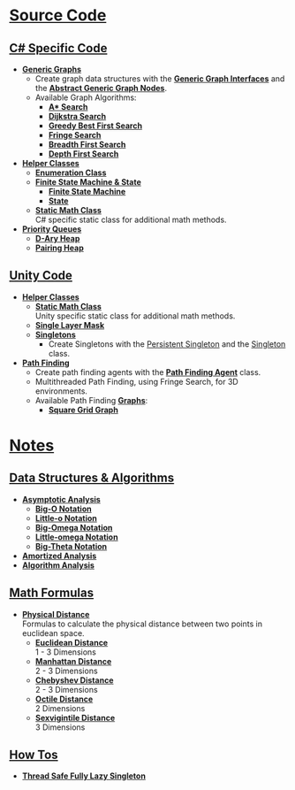 # [Source Code](CSharpProjectUnity/Assets/_src)
## [C# Specific Code](CSharpProjectUnity/Assets/_src/_src%20C%23)
- [**Generic Graphs**](CSharpProjectUnity/Assets/_src/_src%20C%23/Generic%20Graphs)
    - Create graph data structures with the [**Generic Graph Interfaces**](CSharpProjectUnity/Assets/_src/_src%20C%23/Generic%20Graphs/Graph%20Interfaces) and the [**Abstract Generic Graph Nodes**](CSharpProjectUnity/Assets/_src/_src%20C%23/Generic%20Graphs/Abstract%20Graph%20Nodes).
    - Available Graph Algorithms:
      - [**A\* Search**](CSharpProjectUnity/Assets/_src/_src%20C%23/Generic%20Graphs/Graph%20Search/Dynamic%20Graph%20Searcher%20Algorithms/AStarSearch.cs)
      - [**Dijkstra Search**](CSharpProjectUnity/Assets/_src/_src%20C%23/Generic%20Graphs/Graph%20Search/Dynamic%20Graph%20Searcher%20Algorithms/DijkstraSearch.cs)
      - [**Greedy Best First Search**](CSharpProjectUnity/Assets/_src/_src%20C%23/Generic%20Graphs/Graph%20Search/Dynamic%20Graph%20Searcher%20Algorithms/GreedyBestFirstSearch.cs)
      - [**Fringe Search**](CSharpProjectUnity/Assets/_src/_src%20C%23/Generic%20Graphs/Graph%20Search/FringeSearch.cs)
      - [**Breadth First Search**](CSharpProjectUnity/Assets/_src/_src%20C%23/Generic%20Graphs/Graph%20Traversal/BreadthFirstSearch.cs)
      - [**Depth First Search**](CSharpProjectUnity/Assets/_src/_src%20C%23/Generic%20Graphs/Graph%20Traversal/DepthFirstSearch.cs)
- [**Helper Classes**](CSharpProjectUnity/Assets/_src/_src%20C%23/Helper%20Classes)
  - [**Enumeration Class**](CSharpProjectUnity/Assets/_src/_src%20C%23/Helper%20Classes/Enumeration%20Class)
  - [**Finite State Machine & State**](CSharpProjectUnity/Assets/_src/_src%20C%23/Helper%20Classes/Finite%20State%20Machine)
    - [**Finite State Machine**](CSharpProjectUnity/Assets/_src/_src%20C%23/Helper%20Classes/Finite%20State%20Machine/FiniteStateMachine.cs)
    - [**State**](CSharpProjectUnity/Assets/_src/_src%20C%23/Helper%20Classes/Finite%20State%20Machine/FiniteStateMachineState.cs)
  - [**Static Math Class**](CSharpProjectUnity/Assets/_src/_src%20C%23/Helper%20Classes/Math%20Class)
  <br>C# specific static class for additional math methods.
- [**Priority Queues**](CSharpProjectUnity/Assets/_src/_src%20C%23/Priority%20Queues)
  - [**D-Ary Heap**](CSharpProjectUnity/Assets/_src/_src%20C%23/Priority%20Queues/D-Ary%20Heap)
  - [**Pairing Heap**](CSharpProjectUnity/Assets/_src/_src%20C%23/Priority%20Queues/Pairing%20Heap)
## [Unity Code](CSharpProjectUnity/Assets/_src/_src%20Unity)
- [**Helper Classes**](CSharpProjectUnity/Assets/_src/_src%20Unity/Helper%20Classes)
  - [**Static Math Class**](CSharpProjectUnity/Assets/_src/_src%20Unity/Helper%20Classes/Math%20Class)
  <br>Unity specific static class for additional math methods.
  - [**Single Layer Mask**](CSharpProjectUnity/Assets/_src/_src%20Unity/Helper%20Classes/Single%20Layer%20Mask)
  - [**Singletons**](CSharpProjectUnity/Assets/_src/_src%20Unity/Helper%20Classes/Singletons)
    - Create Singletons with the [Persistent Singleton](CSharpProjectUnity/Assets/_src/_src%20Unity/Helper%20Classes/Singletons/PersistentSingleton.cs) and the [Singleton](CSharpProjectUnity/Assets/_src/_src%20Unity/Helper%20Classes/Singletons/Singleton.cs) class.
- [**Path Finding**](CSharpProjectUnity/Assets/_src/_src%20Unity/Pathfinding)
    - Create path finding agents with the [**Path Finding Agent**](CSharpProjectUnity/Assets/_src/_src%20Unity/Pathfinding/PathFindingAgent.cs) class.
    - Multithreaded Path Finding, using Fringe Search, for 3D environments.
    - Available Path Finding [**Graphs**](CSharpProjectUnity/Assets/_src/_src%20Unity/Pathfinding/Graphs):
        - [**Square Grid Graph**](CSharpProjectUnity/Assets/_src/_src%20Unity/Pathfinding/Graphs/SquareGridGraph.cs)
# [**Notes**](Notes)
## [**Data Structures & Algorithms**](Notes/Data%20Structures%20and%20Algorithms.md)
- [**Asymptotic Analysis**](Notes/Data%20Structures%20and%20Algorithms.md#asymptotic-analysis)
  - [**Big-O Notation**](Notes/Data%20Structures%20and%20Algorithms.md#o-notation)
  - [**Little-o Notation**](Notes/Data%20Structures%20and%20Algorithms.md#o-notation-1)
  - [**Big-Omega Notation**](Notes/Data%20Structures%20and%20Algorithms.md#ω-notation)
  - [**Little-omega Notation**](Notes/Data%20Structures%20and%20Algorithms.md#ω-notation-1)
  - [**Big-Theta Notation**](Notes/Data%20Structures%20and%20Algorithms.md#θ-notation)
- [**Amortized Analysis**](Notes/Data%20Structures%20and%20Algorithms.md#amortized-analysis)
- [**Algorithm Analysis**](Notes/Data%20Structures%20and%20Algorithms.md#algorithm-analysis)
## [**Math Formulas**](Notes/Math%20Formulas.md)
- [**Physical Distance**](Notes/Math%20Formulas.md#physical-distances)
<br> Formulas to calculate the physical distance between two points in euclidean space.
    - [**Euclidean Distance**](Notes/Math%20Formulas.md#euclidean-distance)
    <br>1 - 3 Dimensions
    - [**Manhattan Distance**](Notes/Math%20Formulas.md#manhattan-distance)
    <br>2 - 3 Dimensions
    - [**Chebyshev Distance**](Notes/Math%20Formulas.md#chebyshev-distance)
    <br>2 - 3 Dimensions
    - [**Octile Distance**](Notes/Math%20Formulas.md#octile-distance)
    <br>2 Dimensions
    - [**Sexvigintile Distance**](Notes/Math%20Formulas.md#sexvigintile-distance)
    <br>3 Dimensions
## [**How Tos**](Notes/How%20Tos.md)
- [**Thread Safe Fully Lazy Singleton**](Notes/How%20Tos.md#ThreadSafeFullyLazySingleton)
